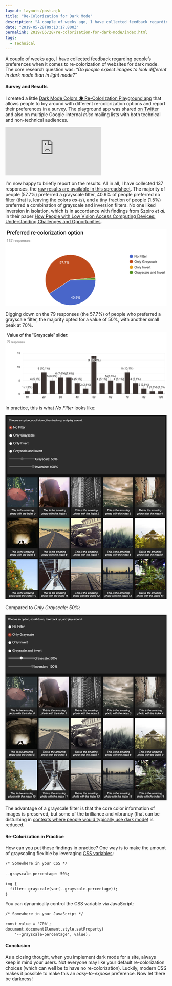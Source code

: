 ```yaml
---
layout: layouts/post.njk
title: "Re-Colorization for Dark Mode"
description: "A couple of weeks ago, I have collected feedback regarding people’s preferences when it comes to re-colorization of websites for dark mode. The core research question was: “Do people expect images to…"
date: "2019-05-28T09:13:17.800Z"
permalink: 2019/05/28/re-colorization-for-dark-mode/index.html
tags:
  - Technical
---
```

A couple of weeks ago, I have collected feedback regarding people’s preferences when it comes to re-colorization of websites for dark mode. The core research question was: _“Do people expect images to look different in dark mode than in light mode?”_

#### Survey and Results

I created a little [Dark Mode Colors 🌘 Re-Colorization Playground app](https://dark-mode-colors.glitch.me/) that allows people to toy around with different re-colorization options and report their preferences in a survey. The playground app was shared [on Twitter](https://twitter.com/ChromiumDev/status/1123886638965383168) and also on multiple Google-internal _misc_ mailing lists with both technical and non-technical audiences.

<Embed src="https://glitch.com/embed/#!/embed/dark-mode-colors?path=index.html&previewSize=100&attributionHidden=false&previewFirst=false&sidebarCollapsed=false" caption="[https://dark-mode-colors.glitch.me/](https://dark-mode-colors.glitch.me/)" />

I’m now happy to briefly report on the results. All in all, I have collected 137 responses, the [raw results are available in this spreadsheet](https://docs.google.com/spreadsheets/d/1OuvO64dGdGxRFDre5DOLozySfovDH1UXVcB46oZkeaQ/edit?usp=sharing). The majority of people (57.7%) preferred a grayscale filter, 40.9% of people preferred no filter (that is, leaving the colors _as-is_), and a tiny fraction of people (1.5%) preferred a combination of grayscale and inversion filters. No one liked inversion in isolation, which is in accordance with findings from Szpiro _et al._ in their paper [How People with Low Vision Access Computing Devices: Understanding Challenges and Opportunities](https://dl.acm.org/citation.cfm?id=2982168).

![](/images/asset-1_2.png)

Digging down on the 79 responses (the 57.7%) of people who preferred a grayscale filter, the majority opted for a value of 50%, with another small peak at 70%.

![](/images/asset-2_2.png)

In practice, this is what _No Filter_ looks like:

![](/images/asset-3.png)

Compared to _Only Grayscale: 50%_:

![](/images/asset-4.png)

The advantage of a grayscale filter is that the core color information of images is preserved, but some of the brilliance and vibrancy (that can be disturbing in [contexts where people would typically use dark mode](https://medium.com/dev-channel/let-there-be-darkness-maybe-9facd9c3023d)) is reduced.

#### Re-Colorization in Practice

How can you put these findings in practice? One way is to make the amount of grayscaling flexible by leveraging [CSS variables](https://developer.mozilla.org/en-US/docs/Web/CSS/Using_CSS_custom_properties):

```
/* Somewhere in your CSS */

--grayscale-percentage: 50%;

img {
  filter: grayscale(var(--grayscale-percentage));
}
```

You can dynamically control the CSS variable via JavaScript:

```
/* Somewhere in your JavaScript */

const value = '70%';
document.documentElement.style.setProperty(
    '--grayscale-percentage', value);
```

#### Conclusion

As a closing thought, when you implement dark mode for a site, always keep in mind your users. Not everyone may like your default re-colorization choices (which can well be to have no re-colorization). Luckily, modern CSS makes it possible to make this an _easy-to-expose_ preference. Now let there be darkness!
